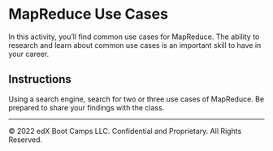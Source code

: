# MapReduce Use Cases

In this activity, you’ll find common use cases for MapReduce. The ability to research and learn about common use cases is an important skill to have in your career.

## Instructions

Using a search engine, search for two or three use cases of MapReduce. Be prepared to share your findings with the class. 

---

© 2022 edX Boot Camps LLC. Confidential and Proprietary. All Rights Reserved.